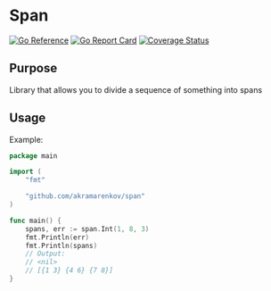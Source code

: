 # Span

[![Go Reference](https://pkg.go.dev/badge/github.com/akramarenkov/span.svg)](https://pkg.go.dev/github.com/akramarenkov/span)
[![Go Report Card](https://goreportcard.com/badge/github.com/akramarenkov/span)](https://goreportcard.com/report/github.com/akramarenkov/span)
[![Coverage Status](https://coveralls.io/repos/github/akramarenkov/span/badge.svg)](https://coveralls.io/github/akramarenkov/span)

## Purpose

Library that allows you to divide a sequence of something into spans

## Usage

Example:

```go
package main

import (
    "fmt"

    "github.com/akramarenkov/span"
)

func main() {
    spans, err := span.Int(1, 8, 3)
    fmt.Println(err)
    fmt.Println(spans)
    // Output:
    // <nil>
    // [{1 3} {4 6} {7 8}]
}
```
